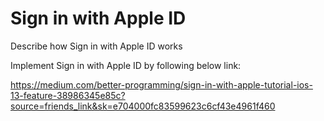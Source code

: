 # Sign in with Apple ID
Describe how Sign in with Apple ID works

Implement Sign in with Apple ID by following below link:

https://medium.com/better-programming/sign-in-with-apple-tutorial-ios-13-feature-38986345e85c?source=friends_link&sk=e704000fc83599623c6cf43e4961f460
